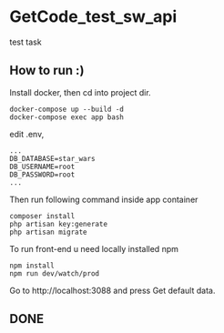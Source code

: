# GetCode_test_sw_api
test task

## How to run :)
Install docker, then cd into project dir.
```
docker-compose up --build -d
docker-compose exec app bash
```

edit .env, 
```
...
DB_DATABASE=star_wars
DB_USERNAME=root
DB_PASSWORD=root
...
```

Then run following command inside app container
```
composer install
php artisan key:generate
php artisan migrate
```

To run front-end u need locally installed npm
```
npm install
npm run dev/watch/prod
```
Go to http://localhost:3088 and press Get default data.

## DONE
